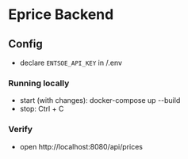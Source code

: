 # Eprice Backend

## Config
- declare `ENTSOE_API_KEY` in /.env

### Running locally
- start (with changes): docker-compose up --build
- stop: Ctrl + C

### Verify
- open http://localhost:8080/api/prices